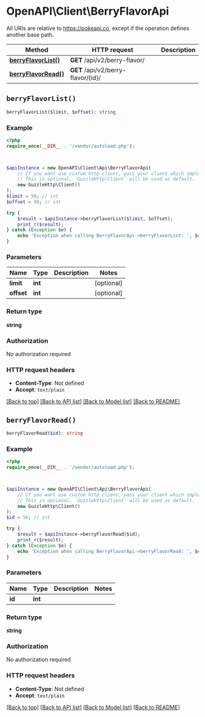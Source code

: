 # OpenAPI\Client\BerryFlavorApi

All URIs are relative to https://pokeapi.co, except if the operation defines another base path.

| Method | HTTP request | Description |
| ------------- | ------------- | ------------- |
| [**berryFlavorList()**](BerryFlavorApi.md#berryFlavorList) | **GET** /api/v2/berry-flavor/ |  |
| [**berryFlavorRead()**](BerryFlavorApi.md#berryFlavorRead) | **GET** /api/v2/berry-flavor/{id}/ |  |


## `berryFlavorList()`

```php
berryFlavorList($limit, $offset): string
```



### Example

```php
<?php
require_once(__DIR__ . '/vendor/autoload.php');



$apiInstance = new OpenAPI\Client\Api\BerryFlavorApi(
    // If you want use custom http client, pass your client which implements `GuzzleHttp\ClientInterface`.
    // This is optional, `GuzzleHttp\Client` will be used as default.
    new GuzzleHttp\Client()
);
$limit = 56; // int
$offset = 56; // int

try {
    $result = $apiInstance->berryFlavorList($limit, $offset);
    print_r($result);
} catch (Exception $e) {
    echo 'Exception when calling BerryFlavorApi->berryFlavorList: ', $e->getMessage(), PHP_EOL;
}
```

### Parameters

| Name | Type | Description  | Notes |
| ------------- | ------------- | ------------- | ------------- |
| **limit** | **int**|  | [optional] |
| **offset** | **int**|  | [optional] |

### Return type

**string**

### Authorization

No authorization required

### HTTP request headers

- **Content-Type**: Not defined
- **Accept**: `text/plain`

[[Back to top]](#) [[Back to API list]](../../README.md#endpoints)
[[Back to Model list]](../../README.md#models)
[[Back to README]](../../README.md)

## `berryFlavorRead()`

```php
berryFlavorRead($id): string
```



### Example

```php
<?php
require_once(__DIR__ . '/vendor/autoload.php');



$apiInstance = new OpenAPI\Client\Api\BerryFlavorApi(
    // If you want use custom http client, pass your client which implements `GuzzleHttp\ClientInterface`.
    // This is optional, `GuzzleHttp\Client` will be used as default.
    new GuzzleHttp\Client()
);
$id = 56; // int

try {
    $result = $apiInstance->berryFlavorRead($id);
    print_r($result);
} catch (Exception $e) {
    echo 'Exception when calling BerryFlavorApi->berryFlavorRead: ', $e->getMessage(), PHP_EOL;
}
```

### Parameters

| Name | Type | Description  | Notes |
| ------------- | ------------- | ------------- | ------------- |
| **id** | **int**|  | |

### Return type

**string**

### Authorization

No authorization required

### HTTP request headers

- **Content-Type**: Not defined
- **Accept**: `text/plain`

[[Back to top]](#) [[Back to API list]](../../README.md#endpoints)
[[Back to Model list]](../../README.md#models)
[[Back to README]](../../README.md)
